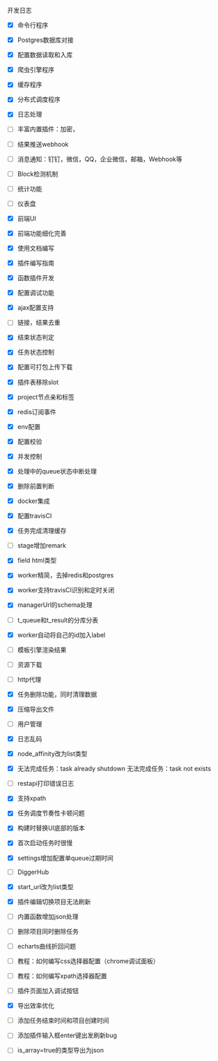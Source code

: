 
开发日志

- [x] 命令行程序
- [x] Postgres数据库对接
- [x] 配置数据读取和入库
- [x] 爬虫引擎程序
- [x] 缓存程序
- [x] 分布式调度程序
- [x] 日志处理
- [ ] 丰富内置插件：加密，
- [ ] 结果推送webhook
- [ ] 消息通知：钉钉，微信，QQ，企业微信，邮箱，Webhook等
- [ ] Block检测机制
- [ ] 统计功能
- [ ] 仪表盘
- [x] 前端UI
- [x] 前端功能细化完善
- [x] 使用文档编写
- [x] 插件编写指南
- [x] 函数插件开发
- [x] 配置调试功能
- [x] ajax配置支持
- [ ] 链接，结果去重
- [x] 结束状态判定
- [x] 任务状态控制
- [x] 配置可打包上传下载
- [x] 插件表移除slot
- [x] project节点亲和标签
- [x] redis订阅事件
- [x] env配置
- [x] 配置校验
- [x] 并发控制
- [x] 处理中的queue状态中断处理
- [x] 删除前置判断
- [x] docker集成
- [x] 配置travisCI
- [x] 任务完成清理缓存
- [ ] stage增加remark
- [x] field html类型
- [x] worker精简，去掉redis和postgres
- [x] worker支持travisCI识别和定时关闭
- [x] managerUrl的schema处理
- [ ] t_queue和t_result的分库分表
- [x] worker自动将自己的id加入label
- [ ] 模板引擎渲染结果
- [ ] 资源下载
- [ ] http代理
- [x] 任务删除功能，同时清理数据
- [x] 压缩导出文件
- [ ] 用户管理
- [x] 日志乱码
- [x] node_affinity改为list类型
- [x] 无法完成任务：task already shutdown   无法完成任务：task not exists
- [ ] restapi打印错误日志
- [x] 支持xpath
- [x] 任务调度节奏性卡顿问题
- [x] 构建时替换UI底部的版本
- [x] 首次启动任务时很慢
- [x] settings增加配置单queue过期时间
- [ ] DiggerHub
- [x] start_url改为list类型
- [x] 插件编辑切换项目无法刷新
- [ ] 内置函数增加json处理
- [ ] 删除项目同时删除任务
- [ ] echarts曲线折回问题
- [ ] 教程：如何编写css选择器配置（chrome调试面板）
- [ ] 教程：如何编写xpath选择器配置
- [ ] 插件页面加入调试按钮
- [x] 导出效率优化
- [ ] 添加任务结束时间和项目创建时间
- [ ] 添加插件输入框enter键出发刷新bug
- [ ] is_array=true的类型导出为json













